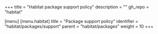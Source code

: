 +++
title = "Habitat package support policy"
description = ""
gh_repo = "habitat"

[menu]
  [menu.habitat]
    title = "Package support policy"
    identifier = "habitat/packages/support"
    parent = "habitat/packages"
    weight = 10
+++